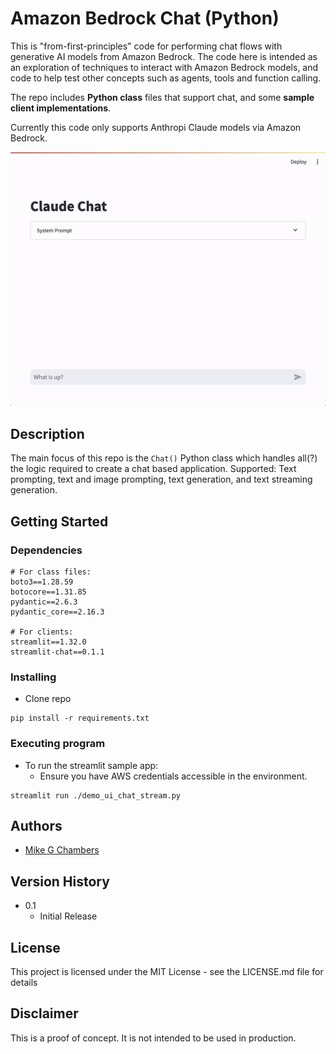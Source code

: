 # Amazon Bedrock Chat (Python) 

This is "from-first-principles" code for performing chat flows with generative AI models from Amazon Bedrock. The code here is intended as an exploration of techniques to interact with Amazon Bedrock models, and code to help test other concepts such as agents, tools and function calling. 

The repo includes __Python class__ files that support chat, and some __sample client implementations__.

Currently this code only supports Anthropi Claude models via Amazon Bedrock.

![StreamLit Demo](./img/streamlit_demo.gif "demo_ui_chat_stream.py in action")

## Description

The main focus of this repo is the `Chat()` Python class which handles all(?) the logic required to create a chat based application. Supported: Text prompting, text and image prompting, text generation, and text streaming generation.

## Getting Started

### Dependencies

```
# For class files:
boto3==1.28.59
botocore==1.31.85
pydantic==2.6.3
pydantic_core==2.16.3

# For clients:
streamlit==1.32.0
streamlit-chat==0.1.1
```

### Installing

* Clone repo
```
pip install -r requirements.txt
```

### Executing program

* To run the streamlit sample app:
    * Ensure you have AWS credentials accessible in the environment.

```
streamlit run ./demo_ui_chat_stream.py
```

## Authors

 - [Mike G Chambers](https://linkedin.com/in/mikegchambers)

## Version History

* 0.1
    * Initial Release

## License

This project is licensed under the MIT License - see the LICENSE.md file for details

## Disclaimer

This is a proof of concept. It is not intended to be used in production.